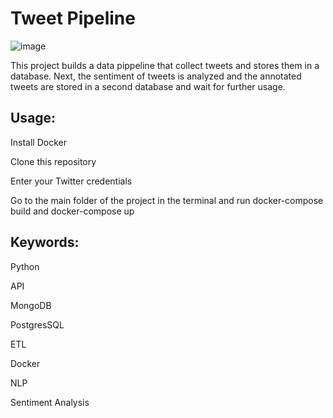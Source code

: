 # Tweet Pipeline

![image](https://user-images.githubusercontent.com/79086000/135766173-2259e055-2b3d-4645-9370-13a9ad48078c.png)

This project builds a data pippeline that collect tweets and stores them in a database. Next, the sentiment of tweets is analyzed and the annotated
tweets are stored in a second database and wait for further usage.

## Usage:

Install Docker

Clone this repository

Enter your Twitter credentials

Go to the main folder of the project in the terminal and run docker-compose build and docker-compose up


## Keywords:

Python

API

MongoDB

PostgresSQL

ETL

Docker

NLP

Sentiment Analysis
